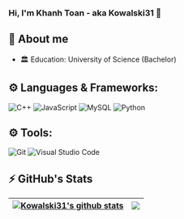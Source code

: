 ### Hi, I'm Khanh Toan - aka Kowalski31 👋

## 💬 About me
- 🏛️ Education: University of Science (Bachelor)

## ⚙️ Languages & Frameworks:
![C++](https://img.shields.io/badge/c++-%2300599C.svg?style=for-the-badge&logo=c%2B%2B&logoColor=white)
![JavaScript](https://img.shields.io/badge/javascript-%23323330.svg?style=for-the-badge&logo=javascript&logoColor=%23F7DF1E)
![MySQL](https://img.shields.io/badge/mysql-%23000000.svg?style=for-the-badge&logo=mysql&logoColor=white)
![Python](https://img.shields.io/badge/python-%2314354C.svg?style=for-the-badge&logo=python&logoColor=white)

## ⚙️ Tools:
![Git](https://img.shields.io/badge/Git-F05032?style=for-the-badge&logo=git&logoColor=white)
![Visual Studio Code](https://img.shields.io/badge/VSCode-0078d7.svg?style=for-the-badge&logo=visual-studio-code&logoColor=white)

## ⚡ GitHub's Stats

<div align="center">
    
| <a href="https://github.com/Kowalski31"><img align="center" src="https://github-readme-stats.vercel.app/api?username=Kowalski31&show_icons=true&include_all_commits=true&count_private=true&hide_border=true&theme=react" alt="Kowalski31's github stats" /></a> | <a href="https://github.com/Kowalski31"><img align="center" src="https://github-readme-stats.vercel.app/api/top-langs/?username=Kowalski31&layout=compact&hide_border=true&hide=html&langs_count=10&theme=react" /></a> |
| ------------- | ------------- |

</div>
<!--
**Kowalski31/Kowalski31** is a ✨ _special_ ✨ repository because its `README.md` (this file) appears on your GitHub profile.

Here are some ideas to get you started:

- 🔭 I’m currently working on ...
- 🌱 I’m currently learning ...
- 👯 I’m looking to collaborate on ...
- 🤔 I’m looking for help with ...
- 💬 Ask me about ...
- 📫 How to reach me: ...
- 😄 Pronouns: ...
- ⚡ Fun fact: ...
-->
